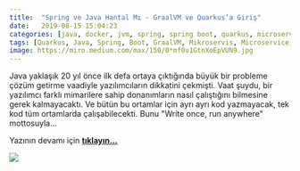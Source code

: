```yaml
---
title:  "Spring ve Java Hantal Mı - GraalVM ve Quarkus’a Giriş"
date:   2019-08-15 15:04:23
categories: [java, docker, jvm, spring, spring boot, quarkus, microservices, cloud, graalVm, mimari]
tags: [Quarkus, Java, Spring, Boot, GraalVM, Mikroservis, Microservice, Kubernetes, Ahead of Time, Just in Time, Compiler, native, image, docker, nedir, örnek, türkçe, memory, elastic, Nasıl yapılır, nedir, Örnek, Nasıl, Mehmet Cem Yücel, Mehmet, Cem, Yücel, Yucel]
image: https://miro.medium.com/max/150/0*mf0v1GtnXoEpVUN9.jpg
---
```



Java yaklaşık 20 yıl önce ilk defa ortaya çıktığında büyük bir probleme çözüm getirme vaadiyle yazılımcıların dikkatini çekmişti. Vaat şuydu, bir yazılımcı farklı mimarilere sahip donanımların nasıl çalıştığını bilmesine gerek kalmayacaktı. Ve bütün bu ortamlar için ayrı ayrı kod yazmayacak, tek kod tüm ortamlarda çalışabilecekti. Bunu "Write once, run anywhere" mottosuyla... 


Yazının devamı için 
<a style="font-weight:bold" href="https://medium.com/mehmetcemyucel/spring-java-hantal-mi-graalvm-quarkus-giris-241a9614c23a?source=friends_link&sk=a9a1d8088ef7fe267c4c32cd1e31fd09" target="_blank">tıklayın...</a>

![](https://miro.medium.com/max/800/0*mf0v1GtnXoEpVUN9.jpg)
